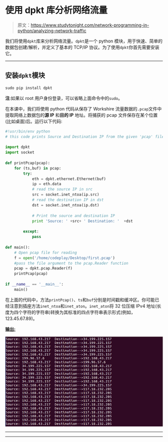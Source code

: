 # 使用 dpkt 库分析网络流量

> 原文：<https://www.studytonight.com/network-programming-in-python/analyzing-network-traffic>

我们将使用`dpkt`库来分析网络流量。`dpkt`是一个 python 模块，用于快速、简单的数据包创建/解析，并定义了基本的 TCP/IP 协议。为了使用`dpkt`你首先需要安装它。

* * *

## 安装`dpkt`模块

```py
sudo pip install dpkt
```

**注**:如果以 root 用户身份登录，可以省略上面命令中的`sudo`。

在本课中，我们将使用 python 代码从保存了 Workshire 流量数据的`.pcap`文件中提取网络上数据包的**源 IP** 和**目的 IP** 地址。将捕获的 pcap 文件保存在某个位置(比如桌面)后。运行以下代码:

```py
#!usr/bin/env python
# this code prints Source and Destination IP from the given 'pcap' file

import dpkt
import socket

def printPcap(pcap):
	for (ts,buf) in pcap:
		try:
			eth = dpkt.ethernet.Ethernet(buf)
			ip = eth.data
			# read the source IP in src
			src = socket.inet_ntoa(ip.src)
			# read the destination IP in dst
			dst = socket.inet_ntoa(ip.dst)

			# Print the source and destination IP
			print 'Source: ' +src+ ' Destination: '  +dst

		except:
			pass

def main():
	# Open pcap file for reading
	f = open('/home/codeplay/Desktop/first.pcap')
	#pass the file argument to the pcap.Reader function
	pcap = dpkt.pcap.Reader(f)
	printPcap(pcap)

if __name__ == '__main__':
	main()
```

在上面的代码中，方法`printPcap()`、`ts`和`buf`分别是时间戳和缓冲区。你可能已经注意到插座方法`inet_ntoa`和`inet_aton`。`inet_aton`将 32 位压缩 IPv4 地址(长度为四个字符的字符串)转换为其标准的四点字符串表示形式(例如，123.45.67.89)。

**<u>输出:</u>**

![Analyzing Network Traffic uing dpkt library](img/b1e263815273badc04b388b4cccb75c8.png)

* * *

* * *
